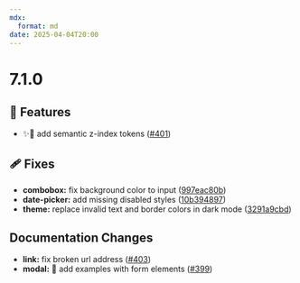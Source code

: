 ```yaml
---
mdx:
  format: md
date: 2025-04-04T20:00
---
```


# 7.1.0

<!-- truncate -->

## 🚀 Features

- ✨💄 add semantic z-index tokens ([#401](https://github.com/migrationsverket/midas/pull/401))

## 🩹 Fixes

- **combobox:** fix background color to input ([997eac80b](https://github.com/migrationsverket/midas/commit/997eac80b))
- **date-picker:** add missing disabled styles ([10b394897](https://github.com/migrationsverket/midas/commit/10b394897))
- **theme:** replace invalid text and border colors in dark mode ([3291a9cbd](https://github.com/migrationsverket/midas/commit/3291a9cbd))

## Documentation Changes

- **link:** fix broken url address ([#403](https://github.com/migrationsverket/midas/pull/403))
- **modal:** 📝 add examples with form elements ([#399](https://github.com/migrationsverket/midas/pull/399))
